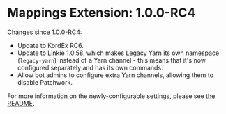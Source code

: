 # Mappings Extension: 1.0.0-RC4

Changes since 1.0.0-RC4:

* Update to KordEx RC6.
* Update to Linkie 1.0.58, which makes Legacy Yarn its own namespace (`legacy-yarn`) instead of a Yarn channel - this means that it's now configured separately and has its own commands.
* Allow bot admins to configure extra Yarn channels, allowing them to disable Patchwork.

For more information on the newly-configurable settings, please see [the README](https://github.com/Kord-Extensions/ext-mappings#configuration).
